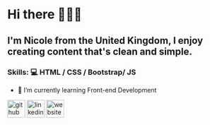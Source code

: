 # Hi there 👋👩‍💻

## I'm Nicole from the United Kingdom, I enjoy creating content that's clean and simple. 

### Skills: 💻 HTML / CSS / Bootstrap/ JS

- 🌱 I’m currently learning Front-end Development 


[<img src='https://cdn.jsdelivr.net/npm/simple-icons@3.0.1/icons/github.svg' alt='github' height='40'>](https://github.com/NicoleBay)  [<img src='https://cdn.jsdelivr.net/npm/simple-icons@3.0.1/icons/linkedin.svg' alt='linkedin' height='40'>](https://www.linkedin.com/in/nicole-baylis/)  [<img src='https://cdn.jsdelivr.net/npm/simple-icons@3.0.1/icons/icloud.svg' alt='website' height='40'>](https://www.shecodes.io/students/483-nicole-baylis)  





